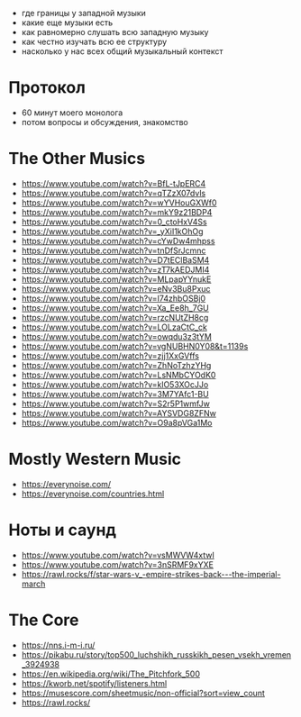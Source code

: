 - где границы у западной музыки
- какие еще музыки есть
- как равномерно слушать всю западную музыку
- как честно изучать всю ее структуру
- насколько у нас всех общий музыкальный контекст

# Протокол

- 60 минут моего монолога
- потом вопросы и обсуждения, знакомство

# The Other Musics

- https://www.youtube.com/watch?v=BfL-tJpERC4
- https://www.youtube.com/watch?v=qTZzX07dvls
- https://www.youtube.com/watch?v=wYVHouGXWf0
- https://www.youtube.com/watch?v=mkY9z21BDP4
- https://www.youtube.com/watch?v=0_ctoHxV4Ss
- https://www.youtube.com/watch?v=_yXiI1kOhOg
- https://www.youtube.com/watch?v=cYwDw4mhpss
- https://www.youtube.com/watch?v=tnDfSrJcmnc
- https://www.youtube.com/watch?v=D7tEClBaSM4
- https://www.youtube.com/watch?v=zT7kAEDJMI4
- https://www.youtube.com/watch?v=MLpapYYnukE
- https://www.youtube.com/watch?v=eNv3Bu8Pxuc
- https://www.youtube.com/watch?v=I74zhbOSBj0
- https://www.youtube.com/watch?v=Xa_Ee8h_7GU
- https://www.youtube.com/watch?v=rzcNUtZH8cg
- https://www.youtube.com/watch?v=LOLzaCtC_ck
- https://www.youtube.com/watch?v=owqdu3z3tYM
- https://www.youtube.com/watch?v=vgNUBHN0Y08&t=1139s
- https://www.youtube.com/watch?v=zjj1XxGVffs
- https://www.youtube.com/watch?v=ZhNoTzhzYHg
- https://www.youtube.com/watch?v=LsNMbCYOdK0
- https://www.youtube.com/watch?v=klO53XOcJJo
- https://www.youtube.com/watch?v=3M7YAfc1-BU
- https://www.youtube.com/watch?v=S2r5P1wmfJw
- https://www.youtube.com/watch?v=AYSVDG8ZFNw
- https://www.youtube.com/watch?v=O9a8pVGa1Mo

# Mostly Western Music

- https://everynoise.com/
- https://everynoise.com/countries.html

# Ноты и саунд

- https://www.youtube.com/watch?v=vsMWVW4xtwI
- https://www.youtube.com/watch?v=3nSRMF9xYXE
- https://rawl.rocks/f/star-wars-v_-empire-strikes-back---the-imperial-march

# The Core

- https://nns.i-m-i.ru/
- https://pikabu.ru/story/top500_luchshikh_russkikh_pesen_vsekh_vremen_3924938
- https://en.wikipedia.org/wiki/The_Pitchfork_500
- https://kworb.net/spotify/listeners.html
- https://musescore.com/sheetmusic/non-official?sort=view_count
- https://rawl.rocks/
